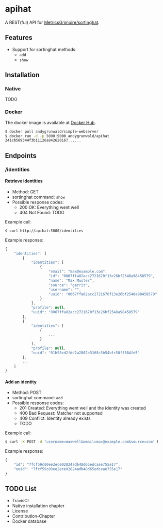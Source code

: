 # apihat

A REST(ful) API for [MetricsGrimoire/sortinghat](https://github.com/MetricsGrimoire/sortinghat).

## Features

* Support for sortinghat methods:
	* `add`
	* `show`

## Installation

### Native

TODO

### Docker

The docker image is available at [Docker Hub](https://hub.docker.com/r/andygrunwald/apihat/).

```sh
$ docker pull andygrunwald/simple-webserver
$ docker run -d -p 5000:5000 andygrunwald/apihat
241cb569344f3b11126a842620167......
```

## Endpoints

### /identities

#### Retrieve identities

* Method: GET
* sortinghat command: `show`
* Possible response codes:
	* 200 OK: Everything went well
	* 404 Not Found: TODO

Example call:

```bash
$ curl http://apihat:5000/identities
```

Example response:

```javascript
{
    "identities": [
        {
            "identities": [
                {
                    "email": "max@example.com",
                    "id": "0067ffa82acc2721670f13e26bf2548a98458579",
                    "name": "Max Muster",
                    "source": "gerrit",
                    "username": "",
                    "uuid": "0067ffa82acc2721670f13e26bf2548a98458579"
                }
            ],
            "profile": null,
            "uuid": "0067ffa82acc2721670f13e26bf2548a98458579"
        },
        {
            "identities": [
                {
                    ...
                }
            ],
            "profile": null,
            "uuid": "01b98cd2fdd2a2802e3168c5b54bfc50ff384fe5"
        },
        ...
    ]
}
```

#### Add an identity

* Method: POST
* sortinghat command: `add`
* Possible response codes:
	* 201 Created: Everything went well and the identity was created
	* 400 Bad Request: Matcher not supported
	* 409 Conflict: Identity already exists
	* TODO

Example call:

```bash
$ curl -X POST -d 'username=maxwell&email=max@example.com&source=scm' http://apihat:5000/identities
```

Example response:

```javascript
{
    "id": "7fcf59c00ee2ece02824adb48d65edcaae755e17",
    "uuid": "7fcf59c00ee2ece02824adb48d65edcaae755e17"
}
```

## TODO List

* TravisCI
* Native installation chapter
* License
* Contribution-Chapter
* Docker database